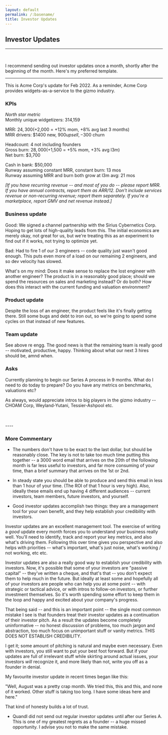 ```yaml
---
layout: default
permalink: /:basename/
title: Investor Updates
---
```

## Investor Updates

----

<br/>

I recommend sending out investor updates once a month, shortly after the beginning of the month.  Here's my preferred template.  

-----

This is Acme Corp's update for Feb 2022.  As a reminder, Acme Corp provides widgets-as-a-service to the gizmo industry.


### KPIs

*North star metric*  
Monthly unique widgetizers: 314,159

MRR: $24,300 (+$2,000 = +12% mom, +8% avg last 3 months)  
MRR drivers: $1400 new, $900 upsell, -$300 churn  

Headcount: 4 not including founders  
Gross burn: $28,000 (+$1,500 = +5% mom, +3% avg l3m)  
Net burn: $3,700  

Cash in bank: $50,000  
Runway assuming constant MRR, constant burn: 13 mos  
Runway assuming MRR and burn both grow at l3m avg: 21 mos   

*[If you have recurring revenue -- and most of you do -- please report MRR. If you have annual contracts, report them as ARR/12.  Don't include services revenue or non-recurring revenue; report them separately. If you're a marketplace, report GMV and net revenue instead.]*


### Business update

Good: We signed a channel partnership with the Sirius Cybernetics Corp.  Hoping to get lots of high-quality leads from this.  The initial economics are merely okay, not great for us, but we're treating this as an experiment to find out if it works, not trying to optimize yet.

Bad: Had to fire 1 of our 3 engineers -- code quality just wasn't good enough.  This puts even more of a load on our remaining 2 engineers, and so dev velocity has slowed.  

What's on my mind: Does it make sense to replace the lost engineer with another engineer?  The product is in a reasonably good place; should we spend the resources on sales and marketing instead?  Or do both?  How does this interact with the current funding and valuation environment?

### Product update

Despite the loss of an engineer, the product feels like it's finally getting there.  Still some bugs and debt to iron out, so we're going to spend some cycles on that instead of new features.

### Team update

See above re engg.  The good news is that the remaining team is really good -- motivated, productive, happy.  Thinking about what our next 3 hires should be, amnd when.

### Asks

Currently planning to begin our Series A process in 9 months.  What do I need to do today to prepare?  Do you have any metrics on benchmarks, valuations etc?

As always, would appreciate intros to big players in the gizmo industry -- CHOAM Corp, Weyland-Yutani, Tessier-Ashpool etc.

<br/>
<br/>
----

### More Commentary

* The numbers don't have to be exact to the last dollar, but should be reasonably close.  The key is not to take too much time putting this together -- a 3000 word email that arrives on the 20th of the following month is far less useful to investors, and far more consuming of your time, than a brief summary that arrives on the 1st or 2nd.  

* In steady state you should be able to produce and send this email in less than 1 hour of your time.  (The ROI of that 1 hour is very high).  Also, ideally these emails end up having 4 different audiences -- current investors, team members, future investors, and yourself.   

* Good investor updates accomplish two things: they are a management tool for your own benefit, and they help establish your credibility with investors.

Investor updates are an excellent management tool.  The exercise of writing a *good* update every month forces you to understand your business really well.  You'll need to identify, track and report your key metrics, and also what's driving them.  Following this over time gives you perspective and also helps with priorities -- what's important, what's just noise, what's working / not working, etc etc.

Investor updates are also a really good way to establish your credibility with investors.  Now, it's possible that some of your investors are "passive capital" -- they've written a cheque, and that's that -- you don't expect them to help much in the future.  But ideally at least some and hopefully all of your investors are people who can help you at some point -- with strategic or tactical advice, or with intros to follow-on investors, or further investment themselves.  So it's worth spending some effort to keep them in the loop and happy and excited about your company's progress.

That being said -- and this is an important point -- the single most common mistake I see is that founders treat their investor updates as a continuation of their investor pitch.  As a result the updates become completely uninformative -- no honest discussion of problems, too much jargon and abstraction, too much focus on unimportant stuff or vanity metrics.  THIS DOES NOT ESTABLISH CREDIBILITY.

I get it; some amount of pitching is natural and maybe even necessary.  Even with investors, you still want to put your best foot forward.  But if your updates are full of irrelevant stuff while skirting around actual issues, your investors *will* recognize it, and more likely than not, write you off as a founder in denial.  

My favourite investor update in recent times began like this:

"Well, August was a pretty crap month.  We tried this, this and this, and none of it worked.  Other stuff is taking too long.  I have some ideas here and here."

That kind of honesty builds a lot of trust.

* Quandl did not send out regular investor updates until after our Series A.  This is one of my greatest regrets as a founder -- a huge missed opportunity.  I advise you not to make the same mistake.


<br/>
<br/>



